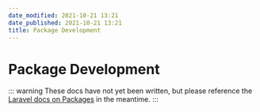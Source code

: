 ```yaml
---
date_modified: 2021-10-21 13:21
date_published: 2021-10-21 13:21
title: Package Development
---
```


# Package Development

::: warning
These docs have not yet been written, but please reference the [Laravel docs on Packages](https://laravel.com/docs/9.x/packages) in the meantime.
:::
